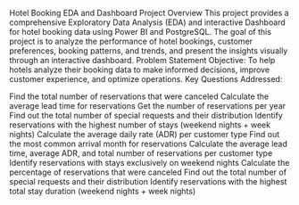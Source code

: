 Hotel Booking EDA and Dashboard
Project Overview
This project provides a comprehensive Exploratory Data Analysis (EDA) and interactive Dashboard for hotel booking data using Power BI and PostgreSQL. The goal of this project is to analyze the performance of hotel bookings, customer preferences, booking patterns, and trends, and present the insights visually through an interactive dashboard.
Problem Statement
Objective: To help hotels analyze their booking data to make informed decisions, improve customer experience, and optimize operations. 
Key Questions Addressed:

Find the total number of reservations that were canceled
Calculate the average lead time for reservations
Get the number of reservations per year
Find out the total number of special requests and their distribution
Identify reservations with the highest number of stays (weekend nights + week nights)
Calculate the average daily rate (ADR) per customer type
Find out the most common arrival month for reservations
Calculate the average lead time, average ADR, and total number of reservations per customer type
Identify reservations with stays exclusively on weekend nights
Calculate the percentage of reservations that were canceled
Find out the total number of special requests and their distribution
Identify reservations with the highest total stay duration (weekend nights + week nights)

